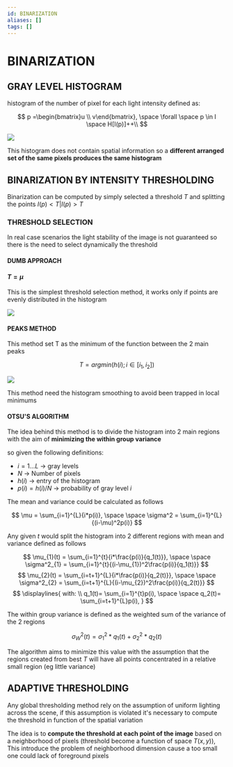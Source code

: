 ```yaml
---
id: BINARIZATION
aliases: []
tags: []
---
```


# BINARIZATION
## GRAY LEVEL HISTOGRAM

histogram of the number of pixel for each light intensity defined as:

$$
p =\begin{bmatrix}u \\ v\end{bmatrix}, \space
\forall \space p \in I \space H[I(p)]++\\
$$

![](Pasted_image_20240302130200.png)

This histogram does not contain spatial information so a **different arranged set of the same pixels produces the same histogram**

## BINARIZATION BY INTENSITY THRESHOLDING

Binarization can be computed by simply selected a threshold $T$ and splitting the points $I(p) \lt T | I(p) \gt T$

### THRESHOLD SELECTION

In real case scenarios the light stability of the image is not guaranteed so there is the need to select dynamically the threshold

#### DUMB APPROACH
#### $T=\mu$

This is the simplest threshold selection method, it works only if points are evenly distributed in the histogram

![](Pasted_image_20240302144849.png)

#### PEAKS METHOD

This method set T as the minimum of the function between the 2 main peaks

$$
T = argmin(h(i); i \in [i_1,i_2])
$$

![](Pasted_image_20240302145905.png)

This method need the histogram smoothing to avoid been trapped in local minimums

#### OTSU'S ALGORITHM

The idea behind this method is to divide the histogram into 2 main regions with the aim of **minimizing the within group variance**

so given the following definitions:

- $i =1...L$ -> gray levels
- $N$ -> Number of pixels
- $h(i)$ -> entry of the histogram
- $p(i)= h(i)/N$ -> probability of gray level $i$

The mean and variance could be calculated as follows

$$
\mu = \sum_{i=1}^{L}{i*p(i)}, \space \space \sigma^2 = \sum_{i=1}^{L}{(i-\mu)^2p(i)}
$$

Any given $t$ would split the histogram into 2 different regions with mean and variance defined as follows

$$
\mu_{1}(t) = \sum_{i=1}^{t}{i*\frac{p(i)}{q_1(t)}}, \space \space \sigma^2_{1} = \sum_{i=1}^{t}{(i-\mu_{1})^2\frac{p(i)}{q_1(t)}}
$$
$$
\mu_{2}(t) = \sum_{i=t+1}^{L}{i*\frac{p(i)}{q_2(t)}}, \space \space \sigma^2_{2} = \sum_{i=t+1}^{L}{(i-\mu_{2})^2\frac{p(i)}{q_2(t)}}
$$
$$
\displaylines{
with: \\
q_1(t)= \sum_{i=1}^{t}p(i), \space \space q_2(t)= \sum_{i=t+1}^{L}p(i),
}
$$

The within group variance is defined as the weighted sum of the variance of the 2 regions

$$
\sigma^2_W(t) = \sigma_1^2*q_1(t) + \sigma_2^2*q_2(t)
$$

The algorithm aims to minimize this value with the assumption that the regions created from best $T$ will have all points concentrated in a relative small region (eg little variance)

## ADAPTIVE THRESHOLDING

Any global thresholding method rely on the assumption of uniform lighting across the scene, if this assumption is violated  it's necessary to compute the threshold in function of the spatial variation

The idea is to **compute the threshold at each point of the image** based on a neighborhood of pixels (threshold become a function of space $T(x,y)$), This introduce the problem of neighborhood dimension cause a too small one could lack of foreground pixels

